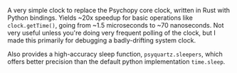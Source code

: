 A very simple clock to replace the Psychopy core clock, written in Rust with Python bindings. Yields ~20x speedup for basic operations like `clock.getTime()`, going from ~1.5 microseconds to ~70 nanoseconds. Not very useful unless you're doing very frequent polling of the clock, but I made this primarily for debugging a badly-drifting system clock.

Also provides a high-accuracy sleep function, `psyquartz.sleepers`, which offers better precision than the default python implementation `time.sleep`.
